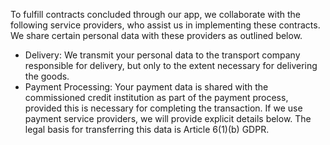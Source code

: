 To fulfill contracts concluded through our app, we collaborate with the following service providers, who assist us in implementing these contracts. We share certain personal data with these providers as outlined below.
- Delivery: We transmit your personal data to the transport company responsible for delivery, but only to the extent necessary for delivering the goods.
- Payment Processing: Your payment data is shared with the commissioned credit institution as part of the payment process, provided this is necessary for completing the transaction. If we use payment service providers, we will provide explicit details below. The legal basis for transferring this data is Article 6(1)(b) GDPR.